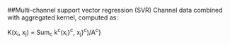 <head>
    <script type="text/javascript"
            src="https://cdn.mathjax.org/mathjax/latest/MathJax.js?config=TeX-MML-AM_CHTML">
    </script>
</head>

##Multi-channel support vector regression (SVR)
Channel data combined with aggregated kernel, computed as:<br>


K(x<sub>i</sub>, x<sub>j</sub>) = Sum<sub>c</sub> k<sup>c</sup>(x<sub>i</sub>}<sup>c</sup>, x<sub>j</sub>}<sup>c</sup>)/A<sup>c</sup>} 

						